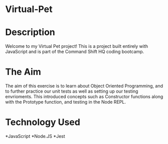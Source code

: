 # Virtual-Pet

# Description
Welcome to my Virtual Pet project! This is a project built entirely with JavaScript and is part of the Command Shift HQ coding bootcamp. 

# The Aim
The aim of this exercise is to learn about Object Oriented Programming, and to further practice our unit tests as well as setting up our testing envrioments. This introduced concepts such as Constructor functions along with the Prototype function, and testing in the Node REPL. 

# Technology Used
*JavaScript
*Node.JS
*Jest

